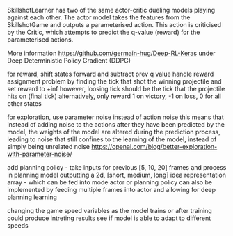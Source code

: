 SkillshotLearner has two of the same actor-critic dueling models playing against each other.
The actor model takes the features from the SkillshotGame and outputs a parameterised action.
This action is criticised by the Critic, which attempts to predict the q-value (reward) for the parameterised actions.

More information https://github.com/germain-hug/Deep-RL-Keras under Deep Deterministic Policy Gradient (DDPG)

for reward, shift states forward and subtract prev q value
handle reward assignment problem by finding the tick that shot the winning projectile and set reward to +inf
however, loosing tick should be the tick that the projectile hits on (final tick)
alternatively, only reward 1 on victory, -1 on loss, 0 for all other states

for exploration, use parameter noise instead of action noise 
this means that instead of adding noise to the actions after they have been predicted by the model, 
the weights of the model are altered during the prediction process, 
leading to noise that still confines to the learning of the model, instead of simply being unrelated noise
https://openai.com/blog/better-exploration-with-parameter-noise/

add planning policy - take inputs for previous [5, 10, 20] frames and process in planning model
outputting a 2d, [short, medium, long] idea representation array - which can be fed into mode actor
or planning policy can also be implemented by feeding multiple frames into actor and allowing for deep planning learning

changing the game speed variables as the model trains or after training could produce intreting results
see if model is able to adapt to different speeds